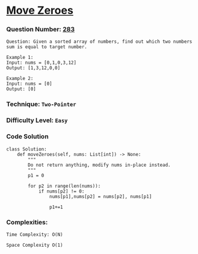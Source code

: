 # <a href="https://leetcode.com/problems/move-zeroes/">Move Zeroes</a>

### Question Number: <a href="https://leetcode.com/problems/move-zeroes/">283</a>

```
Question: Given a sorted array of numbers, find out which two numbers sum is equal to target number.

Example 1:
Input: nums = [0,1,0,3,12]
Output: [1,3,12,0,0]

Example 2:
Input: nums = [0]
Output: [0]
```
### Technique: `Two-Pointer`

### Difficulty Level: `Easy`

### Code Solution
```Python3
class Solution:
    def moveZeroes(self, nums: List[int]) -> None:
        """
        Do not return anything, modify nums in-place instead.
        """
        p1 = 0

        for p2 in range(len(nums)):
            if nums[p2] != 0:
                nums[p1],nums[p2] = nums[p2], nums[p1]

                p1+=1
```
### Complexities:

`Time Complexity: O(N)`

`Space Complexity O(1)`
